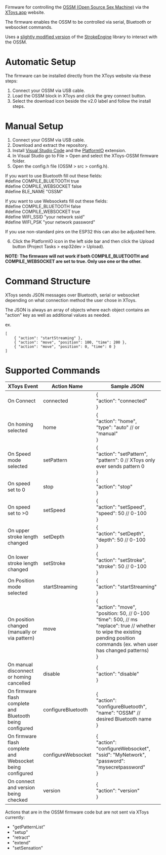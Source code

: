Firmware for controlling the [OSSM (Open Source Sex Machine)](https://github.com/KinkyMakers/OSSM-hardware) via the [XToys.app](https://xtoys.app) website.

The firmware enables the OSSM to be controlled via serial, Bluetooth or websocket commands.

Uses a [slightly modified version](https://github.com/denialtek/StrokeEngine) of the [StrokeEngine](https://github.com/theelims/StrokeEngine) library to interact with the OSSM.

# Automatic Setup

The firmware can be installed directly from the XToys website via these steps:
1. Connect your OSSM via USB cable.
2. Load the OSSM block in XToys and click the grey connect button.
3. Select the download icon beside the v2.0 label and follow the install steps.

# Manual Setup

1. Connect your OSSM via USB cable.
2. Download and extract the repository.
3. Install [Visual Studio Code](https://code.visualstudio.com) and the [PlatformIO](https://platformio.org/platformio-ide) extension.
4. In Visual Studio go to File > Open and select the XToys-OSSM firmware folder.
5. Open the config.h file (OSSM > src > config.h).

If you want to use Bluetooth fill out these fields:  
#define COMPILE_BLUETOOTH true  
#define COMPILE_WEBSOCKET false  
#define BLE_NAME "OSSM"

If you want to use Websockets fill out these fields:  
#define COMPILE_BLUETOOTH false  
#define COMPILE_WEBSOCKET true  
#define WIFI_SSID "your network ssid"  
#define WIFI_PSK "your network password"

If you use non-standard pins on the ESP32 this can also be adjusted here.

6. Click the PlatformIO icon in the left side bar and then click the Upload button (Project Tasks > esp32dev > Upload).

**NOTE: The firmware will not work if both COMPILE_BLUETOOTH and COMPILE_WEBSOCKET are set to true. Only use one or the other.**

# Command Structure

XToys sends JSON messages over Bluetooth, serial or websocket depending on what connection method the user chose in XToys.

The JSON is always an array of objects where each object contains an "action" key as well as additional values as needed.

ex.  

    [
        { "action": "startStreaming" },
        { "action": "move", "position": 100, "time": 200 },
        { "action": "move", "position": 0, "time": 0 }
    ]

# Supported Commands

| XToys Event                                               | Action Name        | Sample JSON                                                                                                                                                                                    |
|-----------------------------------------------------------|--------------------|------------------------------------------------------------------------------------------------------------------------------------------------------------------------------------------------|
| On Connect                                                | connected          | {<br>"action": "connected"<br>}                                                                                                                                                                |
| On homing selected                                        | home               | {<br>"action": "home",<br>"type": "auto" // or "manual"<br>}                                                                                                                                   |
| On Speed mode selected                                    | setPattern         | {<br>"action": "setPattern",<br>"pattern": 0 // XToys only ever sends pattern 0<br>}                                                                                                           |
| On speed set to 0                                         | stop               | {<br>"action": "stop"<br>}                                                                                                                                                                     |
| On speed set to >0                                        | setSpeed           | {<br>"action": "setSpeed",<br>"speed": 50 // 0-100<br>}                                                                                                                                        |
| On upper stroke length changed                            | setDepth           | {<br>"action": "setDepth",<br>"depth": 50 // 0-100<br>}                                                                                                                                        |
| On lower stroke length changed                            | setStroke          | {<br>"action": "setStroke",<br>"stroke": 50 // 0-100<br>}                                                                                                                                      |
| On Position mode selected                                 | startStreaming     | {<br>"action": "startStreaming"<br>}                                                                                                                                                           |
| On position changed (manually or via pattern)             | move               | {<br>"action": "move",<br>"position: 50, // 0-100<br>"time": 500, // ms<br>"replace": true // whether to wipe the existing pending position commands (ex. when user has changed patterns)<br>} |
| On manual disconnect or homing cancelled                  | disable            | {<br>"action": "disable"<br>}                                                                                                                                                                  |
| On firmware flash complete and Bluetooth being configured | configureBluetooth | {<br>	"action": "configureBluetooth",<br>	"name": "OSSM" // desired Bluetooth name<br>}                                                                                                          |
| On firmware flash complete and Websocket being configured | configureWebsocket | {<br>	"action": "configureWebsocket",<br>	"ssid": "MyNetwork",<br>	"password": "mysecretpassword"<br>}                                                                                            |
| On connect and version being checked                      | version            | {<br>	"action": "version"<br>}                                                                                                                                                                  |


Actions that are in the OSSM firmware code but are not sent via XToys currently:
- "getPatternList"
- "setup"
- "retract"
- "extend"
- "setSensation"
